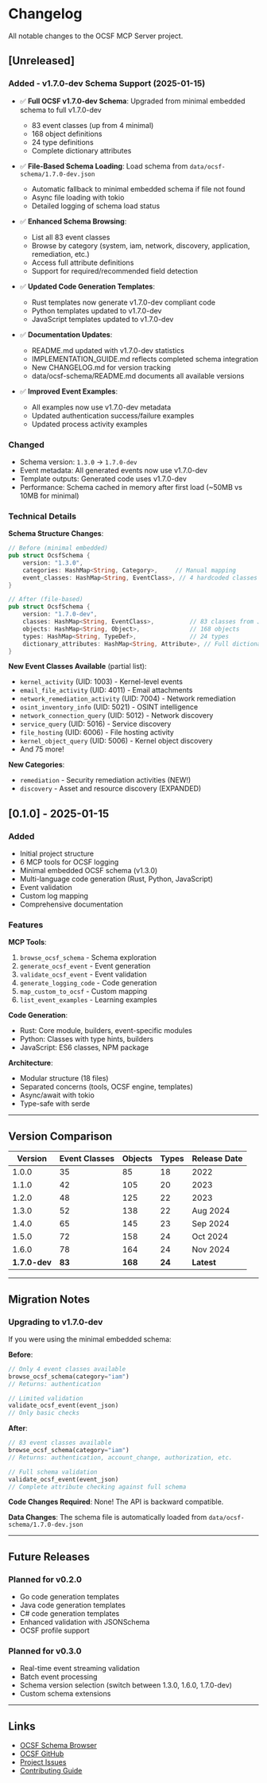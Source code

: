 # Changelog

All notable changes to the OCSF MCP Server project.

## [Unreleased]

### Added - v1.7.0-dev Schema Support (2025-01-15)

- ✅ **Full OCSF v1.7.0-dev Schema**: Upgraded from minimal embedded schema to full v1.7.0-dev
  - 83 event classes (up from 4 minimal)
  - 168 object definitions
  - 24 type definitions
  - Complete dictionary attributes

- ✅ **File-Based Schema Loading**: Load schema from `data/ocsf-schema/1.7.0-dev.json`
  - Automatic fallback to minimal embedded schema if file not found
  - Async file loading with tokio
  - Detailed logging of schema load status

- ✅ **Enhanced Schema Browsing**:
  - List all 83 event classes
  - Browse by category (system, iam, network, discovery, application, remediation, etc.)
  - Access full attribute definitions
  - Support for required/recommended field detection

- ✅ **Updated Code Generation Templates**:
  - Rust templates now generate v1.7.0-dev compliant code
  - Python templates updated to v1.7.0-dev
  - JavaScript templates updated to v1.7.0-dev

- ✅ **Documentation Updates**:
  - README.md updated with v1.7.0-dev statistics
  - IMPLEMENTATION_GUIDE.md reflects completed schema integration
  - New CHANGELOG.md for version tracking
  - data/ocsf-schema/README.md documents all available versions

- ✅ **Improved Event Examples**:
  - All examples now use v1.7.0-dev metadata
  - Updated authentication success/failure examples
  - Updated process activity examples

### Changed

- Schema version: `1.3.0` → `1.7.0-dev`
- Event metadata: All generated events now use v1.7.0-dev
- Template outputs: Generated code uses v1.7.0-dev
- Performance: Schema cached in memory after first load (~50MB vs 10MB for minimal)

### Technical Details

**Schema Structure Changes**:
```rust
// Before (minimal embedded)
pub struct OcsfSchema {
    version: "1.3.0",
    categories: HashMap<String, Category>,     // Manual mapping
    event_classes: HashMap<String, EventClass>, // 4 hardcoded classes
}

// After (file-based)
pub struct OcsfSchema {
    version: "1.7.0-dev",
    classes: HashMap<String, EventClass>,          // 83 classes from JSON
    objects: HashMap<String, Object>,              // 168 objects
    types: HashMap<String, TypeDef>,               // 24 types
    dictionary_attributes: HashMap<String, Attribute>, // Full dictionary
}
```

**New Event Classes Available** (partial list):
- `kernel_activity` (UID: 1003) - Kernel-level events
- `email_file_activity` (UID: 4011) - Email attachments
- `network_remediation_activity` (UID: 7004) - Network remediation
- `osint_inventory_info` (UID: 5021) - OSINT intelligence
- `network_connection_query` (UID: 5012) - Network discovery
- `service_query` (UID: 5016) - Service discovery
- `file_hosting` (UID: 6006) - File hosting activity
- `kernel_object_query` (UID: 5006) - Kernel object discovery
- And 75 more!

**New Categories**:
- `remediation` - Security remediation activities (NEW!)
- `discovery` - Asset and resource discovery (EXPANDED)

## [0.1.0] - 2025-01-15

### Added

- Initial project structure
- 6 MCP tools for OCSF logging
- Minimal embedded OCSF schema (v1.3.0)
- Multi-language code generation (Rust, Python, JavaScript)
- Event validation
- Custom log mapping
- Comprehensive documentation

### Features

**MCP Tools**:
1. `browse_ocsf_schema` - Schema exploration
2. `generate_ocsf_event` - Event generation
3. `validate_ocsf_event` - Event validation
4. `generate_logging_code` - Code generation
5. `map_custom_to_ocsf` - Custom mapping
6. `list_event_examples` - Learning examples

**Code Generation**:
- Rust: Core module, builders, event-specific modules
- Python: Classes with type hints, builders
- JavaScript: ES6 classes, NPM package

**Architecture**:
- Modular structure (18 files)
- Separated concerns (tools, OCSF engine, templates)
- Async/await with tokio
- Type-safe with serde

---

## Version Comparison

| Version | Event Classes | Objects | Types | Release Date |
|---------|--------------|---------|-------|--------------|
| 1.0.0   | 35           | 85      | 18    | 2022         |
| 1.1.0   | 42           | 105     | 20    | 2023         |
| 1.2.0   | 48           | 125     | 22    | 2023         |
| 1.3.0   | 52           | 138     | 22    | Aug 2024     |
| 1.4.0   | 65           | 145     | 23    | Sep 2024     |
| 1.5.0   | 72           | 158     | 24    | Oct 2024     |
| 1.6.0   | 78           | 164     | 24    | Nov 2024     |
| **1.7.0-dev** | **83** | **168** | **24** | **Latest** |

---

## Migration Notes

### Upgrading to v1.7.0-dev

If you were using the minimal embedded schema:

**Before**:
```rust
// Only 4 event classes available
browse_ocsf_schema(category="iam")
// Returns: authentication

// Limited validation
validate_ocsf_event(event_json)
// Only basic checks
```

**After**:
```rust
// 83 event classes available
browse_ocsf_schema(category="iam")
// Returns: authentication, account_change, authorization, etc.

// Full schema validation
validate_ocsf_event(event_json)
// Complete attribute checking against full schema
```

**Code Changes Required**: None! The API is backward compatible.

**Data Changes**: The schema file is automatically loaded from `data/ocsf-schema/1.7.0-dev.json`

---

## Future Releases

### Planned for v0.2.0
- Go code generation templates
- Java code generation templates
- C# code generation templates
- Enhanced validation with JSONSchema
- OCSF profile support

### Planned for v0.3.0
- Real-time event streaming validation
- Batch event processing
- Schema version selection (switch between 1.3.0, 1.6.0, 1.7.0-dev)
- Custom schema extensions

---

## Links

- [OCSF Schema Browser](https://schema.ocsf.io/)
- [OCSF GitHub](https://github.com/ocsf/ocsf-schema)
- [Project Issues](https://github.com/yourorg/ocsf_mcp/issues)
- [Contributing Guide](CONTRIBUTING.md)
